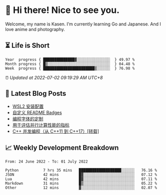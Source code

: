 <h1>👋 Hi there! Nice to see you.</h1>

Welcome, my name is Kasen. I’m currently learning Go and Japanese. And I love anime and photography.


## ⏳ Life is Short

<!-- Start of Time Progress Bar -->
``` text
Year  progress { ██████████████▓░░░░░░░░░░░░░░░  } 49.97 %
Month progress { █▒░░░░░░░░░░░░░░░░░░░░░░░░░░░░  } 04.48 %
Week  progress { ███████████████████████▒░░░░░░  } 76.98 %
```

⏰ *Updated at 2022-07-02 09:19:29 AM UTC+8*

<!-- End of Time Progress Bar -->

## 📝 Latest Blog Posts

<!-- BLOG-POST-LIST:START -->
- [WSL2 安装配置](https://blog.imkasen.com/wsl2-config.html)
- [自定义 README Badges](https://blog.imkasen.com/custom-readme-badges.html)
- [编程字体的定制](https://blog.imkasen.com/coding-fonts-configuration.html)
- [用于评估并行计算性能的指标](https://blog.imkasen.com/parallel-performance-metrics.html)
- [C++ 并发编程（从 C++11 到 C++17）[转载]](https://blog.imkasen.com/cpp-concurrency.html)
<!-- BLOG-POST-LIST:END -->

## 📈 Weekly Development Breakdown

<!--START_SECTION:waka-->

```text
From: 24 June 2022 - To: 01 July 2022

Python           7 hrs 35 mins   ███████████████████░░░░░░   76.16 %
JSON             42 mins         █▓░░░░░░░░░░░░░░░░░░░░░░░   07.12 %
Lua              42 mins         █▓░░░░░░░░░░░░░░░░░░░░░░░   07.11 %
Markdown         31 mins         █▒░░░░░░░░░░░░░░░░░░░░░░░   05.22 %
Other            12 mins         ▓░░░░░░░░░░░░░░░░░░░░░░░░   02.07 %
```

<!--END_SECTION:waka-->
